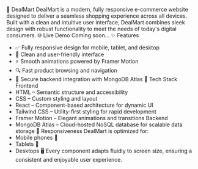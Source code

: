 🛒 DealMart
DealMart is a modern, fully responsive e-commerce website designed to deliver a seamless shopping experience across all devices. Built with a clean and intuitive user interface, DealMart combines sleek design with robust functionality to meet the needs of today's digital consumers.
🌐 Live Demo
Coming soon...
✨ Features
- ✅ Fully responsive design for mobile, tablet, and desktop
- 🧭 Clean and user-friendly interface
- ⚡ Smooth animations powered by Framer Motion
- 🔍 Fast product browsing and navigation
- 🔐 Secure backend integration with MongoDB Atlas
🧰 Tech Stack
Frontend
- HTML – Semantic structure and accessibility
- CSS – Custom styling and layout
- React – Component-based architecture for dynamic UI
- Tailwind CSS – Utility-first styling for rapid development
- Framer Motion – Elegant animations and transitions
Backend
- MongoDB Atlas – Cloud-hosted NoSQL database for scalable data storage
📱 Responsiveness
DealMart is optimized for:
- Mobile phones 📱
- Tablets 📲
- Desktops 🖥️
Every component adapts fluidly to screen size, ensuring a consistent and enjoyable user experience.
